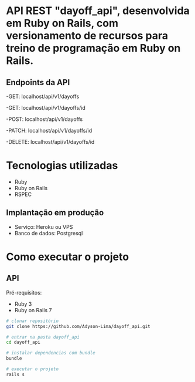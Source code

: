 # API REST "dayoff_api", desenvolvida em Ruby on Rails, com versionamento de recursos para treino de programação em Ruby on Rails.

## Endpoints da API
-GET: localhost/api/v1/dayoffs

-GET: localhost/api/v1/dayoffs/id

-POST: localhost/api/v1/dayoffs

-PATCH: localhost/api/v1/dayoffs/id

-DELETE: localhost/api/v1/dayoffs/id

# Tecnologias utilizadas

- Ruby
- Ruby on Rails
- RSPEC

## Implantação em produção
- Serviço: Heroku ou VPS
- Banco de dados: Postgresql

# Como executar o projeto

## API
Pré-requisitos:

- Ruby 3
- Ruby on Rails 7

```bash
# clonar repositório
git clone https://github.com/Adyson-Lima/dayoff_api.git

# entrar na pasta dayoff_api
cd dayoff_api

# instalar dependencias com bundle
bundle

# executar o projeto
rails s
```
